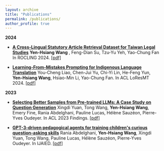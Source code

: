 ```yaml
---
layout: archive
title: "Publications"
permalink: /publications/
author_profile: true
---
```




**2024**
- **[A Cross-Lingual Statutory Article Retrieval Dataset for Taiwan Legal Studies](https://arxiv.org/abs/2410.11450)** **Yen-Hsiang Wang** , Feng-Dian Su, Tzu-Yu Yeh, Yao-Chung Fan
In ROCLING 2024. [[pdf]](https://arxiv.org/pdf/2410.11450)

- **[Learning-From-Mistakes Prompting for Indigenous Language Translation](https://arxiv.org/abs/2407.13343v1)** You-Cheng Liao, Chen-Jui Yu, Chi-Yi Lin, He-Feng Yun, **Yen-Hsiang Wang**, Hsiao-Min Li, Yao-Chung Fan.
 In ACL LoResMT 2024. [[pdf]](https://arxiv.org/pdf/2407.13343v1)

**2023**
- **[Selecting Better Samples from Pre-trained LLMs: A Case Study on Question Generation](https://arxiv.org/abs/2209.11000)** Xingdi Yuan, Tong Wang, **Yen-Hsiang Wang**, Emery Fine, Rania Abdelghani, Pauline Lucas, Hélène Sauzéon, Pierre-Yves Oudeyer. In ACL 2023 Findings. [[pdf]](https://arxiv.org/pdf/2209.11000.pdf)


- **[GPT-3-driven pedagogical agents for training children's curious question-asking skills](https://arxiv.org/pdf/2211.14228.pdf)** Rania Abdelghani, **Yen-Hsiang Wang**, Xingdi Yuan, Tong Wang, Pauline Lucas, Hélène Sauzéon, Pierre-Yves Oudeyer. In IJAIED. [[pdf]](https://arxiv.org/pdf/2211.14228.pdf)
